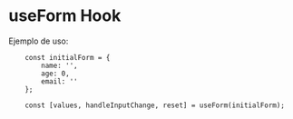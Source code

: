 # useForm Hook

Ejemplo de uso:
```
    const initialForm = {
        name: '',
        age: 0,
        email: ''
    };

    const [values, handleInputChange, reset] = useForm(initialForm);
```
